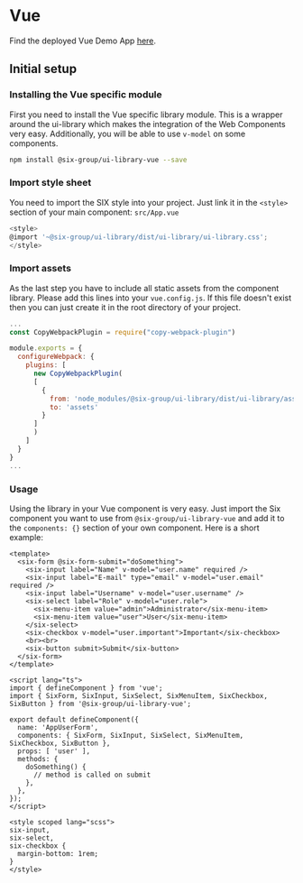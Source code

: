 # Vue

Find the deployed Vue Demo App [here](TODO).

## Initial setup
### Installing the Vue specific module
First you need to install the Vue specific library module.
This is a wrapper around the ui-library which makes the integration of the Web Components very easy.
Additionally, you will be able to use <code>v-model</code> on some components.  
```bash
npm install @six-group/ui-library-vue --save
```

### Import style sheet
You need to import the SIX style into your project.
Just link it in the `<style>` section of your main component: `src/App.vue`
```js
<style>
@import '~@six-group/ui-library/dist/ui-library/ui-library.css';
</style>
```

### Import assets
As the last step you have to include all static assets from the component library.
Please add this lines into your `vue.config.js`.
If this file doesn't exist then you can just create it in the root directory of your project.
```js
...
const CopyWebpackPlugin = require("copy-webpack-plugin")

module.exports = {
  configureWebpack: {
    plugins: [
      new CopyWebpackPlugin(
      [
        {
          from: 'node_modules/@six-group/ui-library/dist/ui-library/assets',
          to: 'assets'
        }
      ]
      )
    ]
  }
}
...
```

### Usage
Using the library in your Vue component is very easy.
Just import the Six component you want to use from `@six-group/ui-library-vue` and add it to the `components: {}`
section of your own component. Here is a short example:
```vue
<template>
  <six-form @six-form-submit="doSomething">
    <six-input label="Name" v-model="user.name" required />
    <six-input label="E-mail" type="email" v-model="user.email" required />
    <six-input label="Username" v-model="user.username" />
    <six-select label="Role" v-model="user.role">
      <six-menu-item value="admin">Administrator</six-menu-item>
      <six-menu-item value="user">User</six-menu-item>
    </six-select>
    <six-checkbox v-model="user.important">Important</six-checkbox>
    <br><br>
    <six-button submit>Submit</six-button>
  </six-form>
</template>

<script lang="ts">
import { defineComponent } from 'vue';
import { SixForm, SixInput, SixSelect, SixMenuItem, SixCheckbox, SixButton } from '@six-group/ui-library-vue';

export default defineComponent({
  name: 'AppUserForm',
  components: { SixForm, SixInput, SixSelect, SixMenuItem, SixCheckbox, SixButton },
  props: [ 'user' ],
  methods: {
    doSomething() {
      // method is called on submit
    },
  },
});
</script>

<style scoped lang="scss">
six-input,
six-select,
six-checkbox {
  margin-bottom: 1rem;
}
</style>
```
